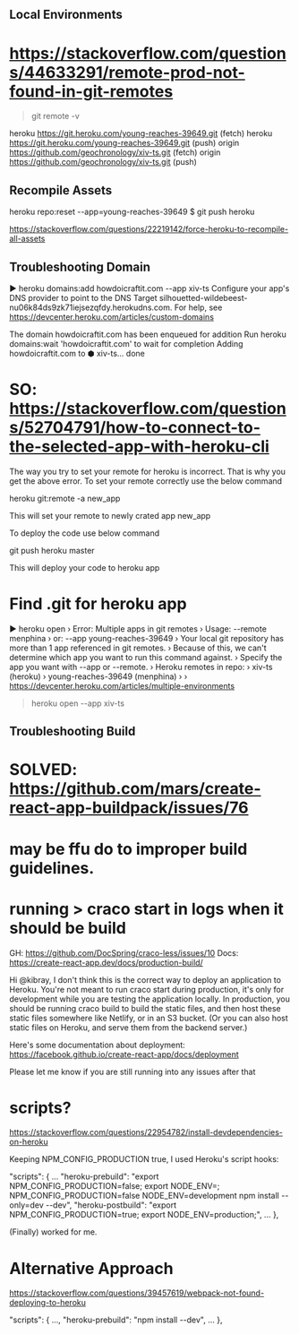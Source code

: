 
Local Environments
------------------

# https://stackoverflow.com/questions/44633291/remote-prod-not-found-in-git-remotes

> git remote -v

heroku	https://git.heroku.com/young-reaches-39649.git (fetch)
heroku	https://git.heroku.com/young-reaches-39649.git (push)
origin	https://github.com/geochronology/xiv-ts.git (fetch)
origin	https://github.com/geochronology/xiv-ts.git (push)


Recompile Assets
----------------

heroku repo:reset --app=young-reaches-39649
$ git push heroku

https://stackoverflow.com/questions/22219142/force-heroku-to-recompile-all-assets



Troubleshooting Domain
----------------------


▶ heroku domains:add howdoicraftit.com --app xiv-ts
Configure your app's DNS provider to point to the DNS Target silhouetted-wildebeest-nu06k84ds9zk71iejsezqfdy.herokudns.com.
    For help, see https://devcenter.heroku.com/articles/custom-domains

The domain howdoicraftit.com has been enqueued for addition
Run heroku domains:wait 'howdoicraftit.com' to wait for completion
Adding howdoicraftit.com to ⬢ xiv-ts... done



# SO: https://stackoverflow.com/questions/52704791/how-to-connect-to-the-selected-app-with-heroku-cli

The way you try to set your remote for heroku is incorrect. That is why you get the above error. To set your remote correctly use the below command

heroku git:remote -a new_app

This will set your remote to newly crated app new_app

To deploy the code use below command

git push heroku master

This will deploy your code to heroku app


# Find .git for heroku app



▶ heroku open
 ›   Error: Multiple apps in git remotes
 ›     Usage: --remote menphina
 ›        or: --app young-reaches-39649
 ›     Your local git repository has more than 1 app referenced in git remotes.
 ›     Because of this, we can't determine which app you want to run this command against.
 ›     Specify the app you want with --app or --remote.
 ›     Heroku remotes in repo:
 ›     xiv-ts (heroku) 
 ›   young-reaches-39649 (menphina)
 ›
 ›     https://devcenter.heroku.com/articles/multiple-environments

> heroku open --app xiv-ts



Troubleshooting Build
---------------------

# SOLVED: https://github.com/mars/create-react-app-buildpack/issues/76


# may be ffu do to improper build guidelines. 
# running > craco start in logs when it should be build

GH: https://github.com/DocSpring/craco-less/issues/10
Docs: https://create-react-app.dev/docs/production-build/

Hi @kibray, I don't think this is the correct way to deploy an application to Heroku. You're not meant to run craco start during production, it's only for development while you are testing the application locally. In production, you should be running craco build to build the static files, and then host these static files somewhere like Netlify, or in an S3 bucket. (Or you can also host static files on Heroku, and serve them from the backend server.)

Here's some documentation about deployment: https://facebook.github.io/create-react-app/docs/deployment

Please let me know if you are still running into any issues after that



# scripts?

https://stackoverflow.com/questions/22954782/install-devdependencies-on-heroku

Keeping NPM_CONFIG_PRODUCTION true, I used Heroku's script hooks:

"scripts": {
  ...
  "heroku-prebuild": "export NPM_CONFIG_PRODUCTION=false; export NODE_ENV=; NPM_CONFIG_PRODUCTION=false NODE_ENV=development npm install --only=dev --dev",
  "heroku-postbuild": "export NPM_CONFIG_PRODUCTION=true; export NODE_ENV=production;",
   ...
},

(Finally) worked for me.


# Alternative Approach
https://stackoverflow.com/questions/39457619/webpack-not-found-deploying-to-heroku

"scripts": {
  ...,
  "heroku-prebuild": "npm install --dev",
  ...
},





